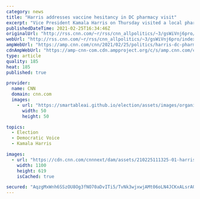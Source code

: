 ```yaml
---
category: news
title: "Harris addresses vaccine hesitancy in DC pharmacy visit"
excerpt: "Vice President Kamala Harris on Thursday visited a local pharmacy in Washington, DC, to highlight the Biden administration's retail pharmacy vaccination program and combat vaccine hesitancy.\n    \n"
publishedDateTime: 2021-02-25T16:34:46Z
originalUrl: "http://rss.cnn.com/~r/rss/cnn_allpolitics/~3/gsWiVnj6pro/index.html"
webUrl: "http://rss.cnn.com/~r/rss/cnn_allpolitics/~3/gsWiVnj6pro/index.html"
ampWebUrl: "https://amp.cnn.com/cnn/2021/02/25/politics/harris-dc-pharmacy/index.html"
cdnAmpWebUrl: "https://amp-cnn-com.cdn.ampproject.org/c/s/amp.cnn.com/cnn/2021/02/25/politics/harris-dc-pharmacy/index.html"
type: article
quality: 185
heat: 185
published: true

provider:
  name: CNN
  domain: cnn.com
  images:
    - url: "https://smartableai.github.io/election/assets/images/organizations/cnn.com-50x50.jpg"
      width: 50
      height: 50

topics:
  - Election
  - Democratic Voice
  - Kamala Harris

images:
  - url: "https://cdn.cnn.com/cnnnext/dam/assets/210225111325-01-harris-pharmacy-vaccines-0225-super-tease.jpg"
    width: 1100
    height: 619
    isCached: true

secured: "AqzgMxWnh6SSzOU8Og3fNO70aDvITi5/TvNk3wjxwjAMt06oLN4JCKxALsrAQN7OkZrtmHYWWbr+jb0ASCLyVc0IHTI7nM8MN1KrnjDUdv7JFW7IdQSz8gYxEgo9O6KNFng84xfbwTI8zLXw0QiXMyQ3HojGD0amNZZhB1qWcS0vR7D1MXE76RbVdFLETRXB75S6HIV8JPFtS3P799qvPzgx6itXostZv2VrPljtgb586q5OOsozHrTQkm/KdjB9hzdNAkHRczEaAP6EwBGCSIW+v78ilNt8jXHmlzpmLOeDSXZsiN/6Sa45JDKHSvliX3jh1+f6WQr6QoZEgYPE07gzr8HR7TpoWNjpo02DtRM=;itElDYz+8UeI93r28x1Mfw=="
---
```


